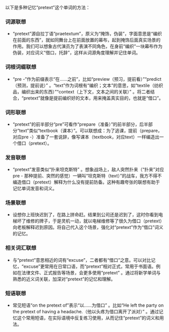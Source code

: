以下是多种记忆“pretext”这个单词的方法：

### 词源联想
 - “pretext”源自拉丁语“praetextum”，原义为“掩饰，伪装”，字面意思是“编织在前面的东西”，就如同舞台上在前面放置的幕布，起到掩饰后面真实场景的作用。我们可以想象古代演员为了表演不同角色，在身前“编织”一块幕布作为伪装，对应词义“借口，托辞”，这样从词源角度理解并记住单词。

### 词根词缀联想
 - “pre -”作为前缀表示“在……之前”，比如“preview（预习，提前看）”“predict（预测，提前说）” 。“text”作为词根有“编织；文本”的意思，如“textile（纺织品，编织出来的东西）”“context（上下文，文本之间的关联）” 。将二者结合，“pretext”就像是提前编织好的文本，用来掩盖真实目的，也就是“借口”。

### 词形联想
 - “pretext”的前半部分“pre”可看作“prepare（准备）”的前半部分，后半部分“text”类似“textbook（课本）”。可以联想成：为了逃课，提前（prepare，对应pre -）准备了一套说辞，像写课本（textbook，对应text）一样编造出一个借口（pretext）。

### 发音联想
 - “pretext”发音类似“扑来坦克斯特” 。想象战场上，敌人突然扑来（“扑来”对应pre - 那种提前、突然的感觉）一辆叫“坦克斯特（text）”的战车，我方不得不编造借口（pretext）解释为什么没有提前防备。这种有趣夸张的联想有助于记忆单词发音和词义。

### 场景联想
 - 设想你上班快迟到了，在路上拼命赶。结果到公司还是迟到了，这时你看到电梯坏了维修的牌子，于是灵机一动，就以电梯维修等了很久为借口（pretext）向老板解释迟到原因。将自己代入这个场景，强化对“pretext”作为“借口”词义的记忆。

### 相关词汇联想
 - 与“pretext”意思相近的词有“excuse”，二者都有“借口”之意。可以对比记忆，“excuse”更常用在日常口语，而“pretext”相对正式，常用于书面语。例如在法律文件、正式报告等场景，会更多使用“pretext” 。通过将新学单词与熟悉的近义词关联，加深对“pretext”的记忆和理解。

### 短语联想
 - 常见短语“on the pretext of”表示“以……为借口” 。比如“He left the party on the pretext of having a headache.（他以头疼为借口离开了派对）” 。通过记忆这个常用短语，在实际语境中反复练习使用，从而记住“pretext”的词义和用法。 